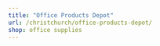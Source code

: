 ```yaml
---
title: "Office Products Depot"
url: /christchurch/office-products-depot/
shop: office supplies
---
```

